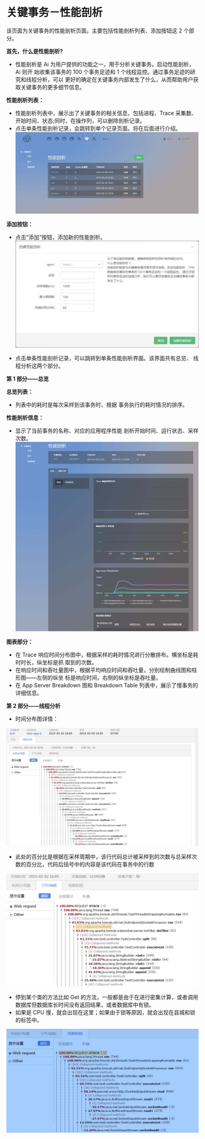 # 关键事务－性能剖析

该页面为关键事务的性能剖析页面。主要包括性能剖析列表、添加按钮这 2 个部分。

**首先，什么是性能剖析?**<br>

* 性能剖析是 Ai 为用户提供的功能之一，用于分析关键事务。启动性能剖析，Ai 则开 始收集该事务的 100 个事务足迹和 1 个线程监控。通过事务足迹的研究和线程分析，可以 更好的确定在关键事务内部发生了什么，从而帮助用户获取关键事务的更多细节信息。

**性能剖析列表：**<br>

* 性能剖析列表中，展示出了关键事务的相关信息，包括进程、Trace 采集数、开始时间、状态;同时，在操作列，可以删除剖析记录。<br>
* 点击单条性能剖析记录，会跳转到单个记录页面。将在后面进行介绍。<br>
![](/images/aikeytransaction_profile01.png)

**添加按钮：**<br>

* 点击“添加”按钮，添加新的性能剖析。
![](/images/aikeytransaction_profile02.png)

* 点击单条性能剖析记录，可以跳转到单条性能剖析界面。该界面共有总览、 线程分析这两个部分。

**第 1 部分——总览**<br>

**总览列表：**<br>

* 列表中的耗时是每次采样到该事务时，根据 事务执行的耗时情况的排序。

**性能剖析信息：**<br>

* 显示了当前事务的名称、对应的应用程序性能 剖析开始时间、运行状态、采样次数。
![](/images/aikeytransaction_profile03.png)

**图表部分：**<br>

* 在 Trace 响应时间分布图中，根据采样的耗时情况进行分散排布。横坐标是耗时时长，纵坐标是抓 取到的次数。<br>
* 在响应时间和吞吐量图中，根据平均响应时间和吞吐量，分别绘制曲线图和柱形图——左侧的纵坐 标是响应时间，右侧的纵坐标是吞吐量。<br>
* 在 App Server Breakdown 图和 Breakdown Table 列表中，展示了慢事务的详细信息。<br>

**第 2 部分——线程分析**<br>

* 时间分布图详情：<br>

![](/images/aikeytransaction_profile04.jpg)

* 此处的百分比是根据在采样周期中，该行代码总计被采样到的次数与总采样次数的百分比，代码后括号中的内容是该代码在事务中的行数<br>

![](/images/aikeytransaction_profile05.jpg)

* 停到某个类的方法比如 Get 的方法，一般都是由于在进行密集计算，或者调用数据库但数据库长时间没有返回结果，或者数据库中有锁。<br>
* 如果是 CPU 慢，就会出现在这里；如果由于锁等原因，就会出现在县城和锁的标签中。<br>

![](/images/aikeytransaction_profile06.jpg)
